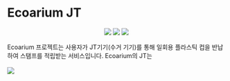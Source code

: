 # Ecoarium JT
<p align="center">
  <img src="https://img.shields.io/badge/tensorflow-FF6F00?style=for-the-badge&logo=tensorflow&logoColor=white">
  <img src="https://img.shields.io/badge/Python-3776AB?style=for-the-badge&logo=Python&logoColor=white">
  <img src="https://img.shields.io/badge/C-#A8B9CC?style=for-the-badge&logo=c&logoColor=white">
</p>
Ecoarium 프로젝트는 사용자가 JT기기(수거 기기)를 통해 일회용 플라스틱 컵을 반납하여 스탬프를 적립받는 서비스입니다.
Ecoarium의 JT는 <br><br>
<img src=https://github.com/mixgolem/SKU-Ecoarium/assets/130221911/f10c92b4-4e90-4f0c-9f17-59dbb3583af4">

## 
